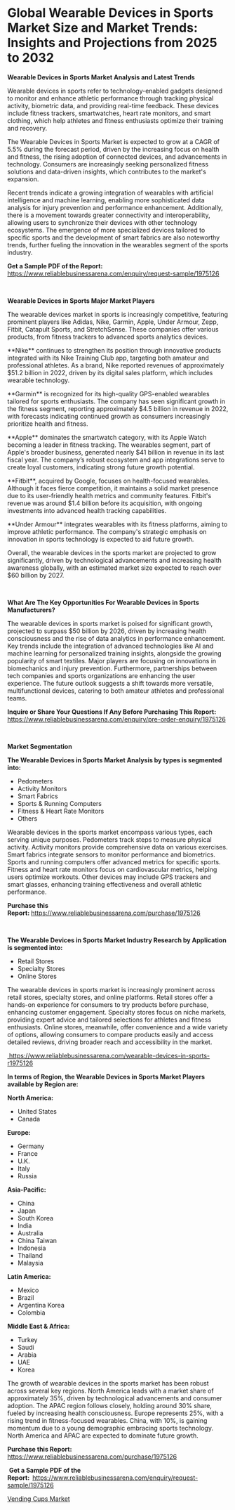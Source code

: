 <p><h1>Global Wearable Devices in Sports Market Size and Market Trends: Insights and Projections from 2025 to 2032</h1></p><p><strong>Wearable Devices in Sports Market Analysis and Latest Trends</strong></p>
<p><p>Wearable devices in sports refer to technology-enabled gadgets designed to monitor and enhance athletic performance through tracking physical activity, biometric data, and providing real-time feedback. These devices include fitness trackers, smartwatches, heart rate monitors, and smart clothing, which help athletes and fitness enthusiasts optimize their training and recovery. </p><p>The Wearable Devices in Sports Market is expected to grow at a CAGR of 5.5% during the forecast period, driven by the increasing focus on health and fitness, the rising adoption of connected devices, and advancements in technology. Consumers are increasingly seeking personalized fitness solutions and data-driven insights, which contributes to the market's expansion. </p><p>Recent trends indicate a growing integration of wearables with artificial intelligence and machine learning, enabling more sophisticated data analysis for injury prevention and performance enhancement. Additionally, there is a movement towards greater connectivity and interoperability, allowing users to synchronize their devices with other technology ecosystems. The emergence of more specialized devices tailored to specific sports and the development of smart fabrics are also noteworthy trends, further fueling the innovation in the wearables segment of the sports industry.</p></p>
<p><strong>Get a Sample PDF of the Report:&nbsp;</strong> <a href="https://www.reliablebusinessarena.com/enquiry/request-sample/1975126?utm_campaign=2531&utm_medium=2&utm_source=Github&utm_content=ia&utm_term=05042025&utm_id=wearable-devices-in-sports">https://www.reliablebusinessarena.com/enquiry/request-sample/1975126</a></p>
<p>&nbsp;</p>
<p><strong>Wearable Devices in Sports Major Market Players</strong></p>
<p><p>The wearable devices market in sports is increasingly competitive, featuring prominent players like Adidas, Nike, Garmin, Apple, Under Armour, Zepp, Fitbit, Catapult Sports, and StretchSense. These companies offer various products, from fitness trackers to advanced sports analytics devices.</p><p>**Nike** continues to strengthen its position through innovative products integrated with its Nike Training Club app, targeting both amateur and professional athletes. As a brand, Nike reported revenues of approximately $51.2 billion in 2022, driven by its digital sales platform, which includes wearable technology.</p><p>**Garmin** is recognized for its high-quality GPS-enabled wearables tailored for sports enthusiasts. The company has seen significant growth in the fitness segment, reporting approximately $4.5 billion in revenue in 2022, with forecasts indicating continued growth as consumers increasingly prioritize health and fitness.</p><p>**Apple** dominates the smartwatch category, with its Apple Watch becoming a leader in fitness tracking. The wearables segment, part of Apple's broader business, generated nearly $41 billion in revenue in its last fiscal year. The company’s robust ecosystem and app integrations serve to create loyal customers, indicating strong future growth potential.</p><p>**Fitbit**, acquired by Google, focuses on health-focused wearables. Although it faces fierce competition, it maintains a solid market presence due to its user-friendly health metrics and community features. Fitbit's revenue was around $1.4 billion before its acquisition, with ongoing investments into advanced health tracking capabilities.</p><p>**Under Armour** integrates wearables with its fitness platforms, aiming to improve athletic performance. The company's strategic emphasis on innovation in sports technology is expected to aid future growth.</p><p>Overall, the wearable devices in the sports market are projected to grow significantly, driven by technological advancements and increasing health awareness globally, with an estimated market size expected to reach over $60 billion by 2027.</p></p>
<p>&nbsp;</p>
<p><strong>What Are The Key Opportunities For Wearable Devices in Sports Manufacturers?</strong></p>
<p><p>The wearable devices in sports market is poised for significant growth, projected to surpass $50 billion by 2026, driven by increasing health consciousness and the rise of data analytics in performance enhancement. Key trends include the integration of advanced technologies like AI and machine learning for personalized training insights, alongside the growing popularity of smart textiles. Major players are focusing on innovations in biomechanics and injury prevention. Furthermore, partnerships between tech companies and sports organizations are enhancing the user experience. The future outlook suggests a shift towards more versatile, multifunctional devices, catering to both amateur athletes and professional teams.</p></p>
<p><strong>Inquire or Share Your Questions If Any Before Purchasing This Report:</strong> <a href="https://www.reliablebusinessarena.com/enquiry/pre-order-enquiry/1975126?utm_campaign=2531&utm_medium=2&utm_source=Github&utm_content=ia&utm_term=05042025&utm_id=wearable-devices-in-sports">https://www.reliablebusinessarena.com/enquiry/pre-order-enquiry/1975126</a></p>
<p>&nbsp;</p>
<p><strong>Market Segmentation</strong></p>
<p><strong>The Wearable Devices in Sports Market Analysis by types is segmented into:</strong></p>
<p><ul><li>Pedometers</li><li>Activity Monitors</li><li>Smart Fabrics</li><li>Sports & Running Computers</li><li>Fitness & Heart Rate Monitors</li><li>Others</li></ul></p>
<p><p>Wearable devices in the sports market encompass various types, each serving unique purposes. Pedometers track steps to measure physical activity. Activity monitors provide comprehensive data on various exercises. Smart fabrics integrate sensors to monitor performance and biometrics. Sports and running computers offer advanced metrics for specific sports. Fitness and heart rate monitors focus on cardiovascular metrics, helping users optimize workouts. Other devices may include GPS trackers and smart glasses, enhancing training effectiveness and overall athletic performance.</p></p>
<p><strong>Purchase this Report:&nbsp;</strong><a href="https://www.reliablebusinessarena.com/purchase/1975126?utm_campaign=2531&utm_medium=2&utm_source=Github&utm_content=ia&utm_term=05042025&utm_id=wearable-devices-in-sports">https://www.reliablebusinessarena.com/purchase/1975126</a></p>
<p>&nbsp;</p>
<p><strong>The Wearable Devices in Sports Market Industry Research by Application is segmented into:</strong></p>
<p><ul><li>Retail Stores</li><li>Specialty Stores</li><li>Online Stores</li></ul></p>
<p><p>The wearable devices in sports market is increasingly prominent across retail stores, specialty stores, and online platforms. Retail stores offer a hands-on experience for consumers to try products before purchase, enhancing customer engagement. Specialty stores focus on niche markets, providing expert advice and tailored selections for athletes and fitness enthusiasts. Online stores, meanwhile, offer convenience and a wide variety of options, allowing consumers to compare products easily and access detailed reviews, driving broader reach and accessibility in the market.</p></p>
<p><a href="https://www.reliablebusinessarena.com/wearable-devices-in-sports-r1975126?utm_campaign=2531&utm_medium=2&utm_source=Github&utm_content=ia&utm_term=05042025&utm_id=wearable-devices-in-sports">&nbsp;https://www.reliablebusinessarena.com/wearable-devices-in-sports-r1975126</a></p>
<p><strong>In terms of Region, the Wearable Devices in Sports Market Players available by Region are:</strong></p>
<p>
    <p> <strong> North America: </strong>
        <ul>
            <li>United States</li>
            <li>Canada</li>
        </ul>
        </p> 
    <p> <strong> Europe: </strong>
        <ul>
            <li>Germany</li>
            <li>France</li>
            <li>U.K.</li>
            <li>Italy</li>
            <li>Russia</li>
        </ul>
        </p> 
    <p> <strong> Asia-Pacific: </strong>
        <ul>
            <li>China</li>
            <li>Japan</li>
            <li>South Korea</li>
            <li>India</li>
            <li>Australia</li>
            <li>China Taiwan</li>
            <li>Indonesia</li>
            <li>Thailand</li>
            <li>Malaysia</li>
        </ul>
        </p> 
    <p> <strong> Latin America: </strong>
        <ul>
            <li>Mexico</li>
            <li>Brazil</li>
            <li>Argentina Korea</li>
            <li>Colombia</li>
        </ul>
        </p> 
    <p> <strong> Middle East & Africa: </strong>
        <ul>
            <li>Turkey</li>
            <li>Saudi</li>
            <li>Arabia</li>
            <li>UAE</li>
            <li>Korea</li>
        </ul>
    </p>
    </p>
<p><p>The growth of wearable devices in the sports market has been robust across several key regions. North America leads with a market share of approximately 35%, driven by technological advancements and consumer adoption. The APAC region follows closely, holding around 30% share, fueled by increasing health consciousness. Europe represents 25%, with a rising trend in fitness-focused wearables. China, with 10%, is gaining momentum due to a young demographic embracing sports technology. North America and APAC are expected to dominate future growth.</p></p>
<p><strong>Purchase this Report: </strong><a href="https://www.reliablebusinessarena.com/purchase/1975126?utm_campaign=2531&utm_medium=2&utm_source=Github&utm_content=ia&utm_term=05042025&utm_id=wearable-devices-in-sports">https://www.reliablebusinessarena.com/purchase/1975126</a></p>
<p>&nbsp;<strong>Get a Sample PDF of the Report:&nbsp;&nbsp;</strong><a href="https://www.reliablebusinessarena.com/enquiry/request-sample/1975126?utm_campaign=2531&utm_medium=2&utm_source=Github&utm_content=ia&utm_term=05042025&utm_id=wearable-devices-in-sports">https://www.reliablebusinessarena.com/enquiry/request-sample/1975126</a></p>
<p><strong></strong></p>
<p><p><a href="https://github.com/vjorelaclliv/Market-Research-Report-List-1/blob/main/vending-cups-market.md?utm_campaign=2531&utm_medium=2&utm_source=Github&utm_content=ia&utm_term=05042025&utm_id=wearable-devices-in-sports">Vending Cups Market</a></p></p>